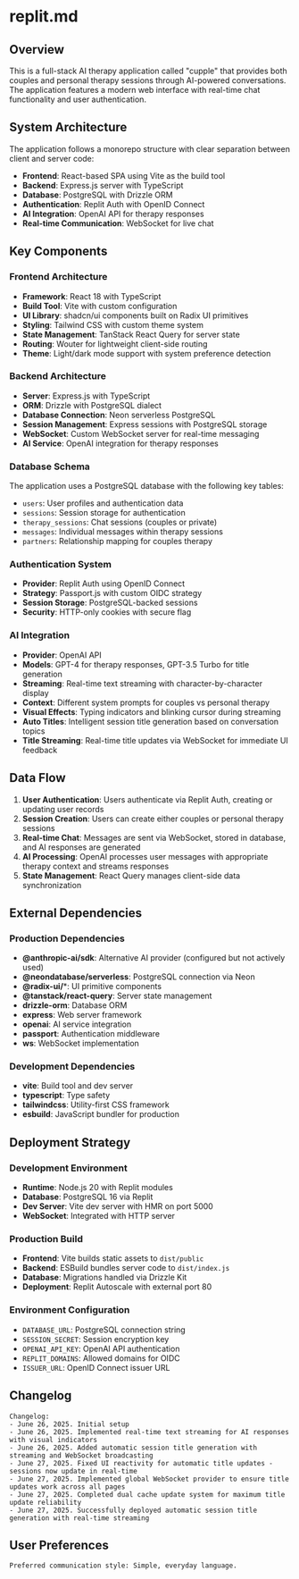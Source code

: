 # replit.md

## Overview

This is a full-stack AI therapy application called "cupple" that provides both couples and personal therapy sessions through AI-powered conversations. The application features a modern web interface with real-time chat functionality and user authentication.

## System Architecture

The application follows a monorepo structure with clear separation between client and server code:

- **Frontend**: React-based SPA using Vite as the build tool
- **Backend**: Express.js server with TypeScript
- **Database**: PostgreSQL with Drizzle ORM
- **Authentication**: Replit Auth with OpenID Connect
- **AI Integration**: OpenAI API for therapy responses
- **Real-time Communication**: WebSocket for live chat

## Key Components

### Frontend Architecture
- **Framework**: React 18 with TypeScript
- **Build Tool**: Vite with custom configuration
- **UI Library**: shadcn/ui components built on Radix UI primitives
- **Styling**: Tailwind CSS with custom theme system
- **State Management**: TanStack React Query for server state
- **Routing**: Wouter for lightweight client-side routing
- **Theme**: Light/dark mode support with system preference detection

### Backend Architecture
- **Server**: Express.js with TypeScript
- **ORM**: Drizzle with PostgreSQL dialect
- **Database Connection**: Neon serverless PostgreSQL
- **Session Management**: Express sessions with PostgreSQL storage
- **WebSocket**: Custom WebSocket server for real-time messaging
- **AI Service**: OpenAI integration for therapy responses

### Database Schema
The application uses a PostgreSQL database with the following key tables:
- `users`: User profiles and authentication data
- `sessions`: Session storage for authentication
- `therapy_sessions`: Chat sessions (couples or private)
- `messages`: Individual messages within therapy sessions
- `partners`: Relationship mapping for couples therapy

### Authentication System
- **Provider**: Replit Auth using OpenID Connect
- **Strategy**: Passport.js with custom OIDC strategy
- **Session Storage**: PostgreSQL-backed sessions
- **Security**: HTTP-only cookies with secure flag

### AI Integration
- **Provider**: OpenAI API
- **Models**: GPT-4 for therapy responses, GPT-3.5 Turbo for title generation
- **Streaming**: Real-time text streaming with character-by-character display
- **Context**: Different system prompts for couples vs personal therapy
- **Visual Effects**: Typing indicators and blinking cursor during streaming
- **Auto Titles**: Intelligent session title generation based on conversation topics
- **Title Streaming**: Real-time title updates via WebSocket for immediate UI feedback

## Data Flow

1. **User Authentication**: Users authenticate via Replit Auth, creating or updating user records
2. **Session Creation**: Users can create either couples or personal therapy sessions
3. **Real-time Chat**: Messages are sent via WebSocket, stored in database, and AI responses are generated
4. **AI Processing**: OpenAI processes user messages with appropriate therapy context and streams responses
5. **State Management**: React Query manages client-side data synchronization

## External Dependencies

### Production Dependencies
- **@anthropic-ai/sdk**: Alternative AI provider (configured but not actively used)
- **@neondatabase/serverless**: PostgreSQL connection via Neon
- **@radix-ui/***: UI primitive components
- **@tanstack/react-query**: Server state management
- **drizzle-orm**: Database ORM
- **express**: Web server framework
- **openai**: AI service integration
- **passport**: Authentication middleware
- **ws**: WebSocket implementation

### Development Dependencies
- **vite**: Build tool and dev server
- **typescript**: Type safety
- **tailwindcss**: Utility-first CSS framework
- **esbuild**: JavaScript bundler for production

## Deployment Strategy

### Development Environment
- **Runtime**: Node.js 20 with Replit modules
- **Database**: PostgreSQL 16 via Replit
- **Dev Server**: Vite dev server with HMR on port 5000
- **WebSocket**: Integrated with HTTP server

### Production Build
- **Frontend**: Vite builds static assets to `dist/public`
- **Backend**: ESBuild bundles server code to `dist/index.js`
- **Database**: Migrations handled via Drizzle Kit
- **Deployment**: Replit Autoscale with external port 80

### Environment Configuration
- `DATABASE_URL`: PostgreSQL connection string
- `SESSION_SECRET`: Session encryption key
- `OPENAI_API_KEY`: OpenAI API authentication
- `REPLIT_DOMAINS`: Allowed domains for OIDC
- `ISSUER_URL`: OpenID Connect issuer URL

## Changelog

```
Changelog:
- June 26, 2025. Initial setup
- June 26, 2025. Implemented real-time text streaming for AI responses with visual indicators
- June 26, 2025. Added automatic session title generation with streaming and WebSocket broadcasting
- June 27, 2025. Fixed UI reactivity for automatic title updates - sessions now update in real-time
- June 27, 2025. Implemented global WebSocket provider to ensure title updates work across all pages
- June 27, 2025. Completed dual cache update system for maximum title update reliability
- June 27, 2025. Successfully deployed automatic session title generation with real-time streaming
```

## User Preferences

```
Preferred communication style: Simple, everyday language.
```